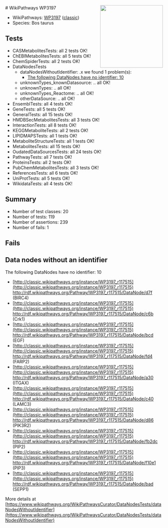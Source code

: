 <img style="float: right; width: 200px" src="https://upload.wikimedia.org/wikipedia/commons/thumb/8/83/Wplogo_with_text_500.png/640px-Wplogo_with_text_500.png" />
# WikiPathways WP3197

* WikiPathways: [WP3197](https://wikipathways.org/pathways/WP3197) ([classic](https://classic.wikipathways.org/instance/WP3197))
* Species: Bos taurus
## Tests
* CASMetabolitesTests: all 2 tests OK!
* ChEBIMetabolitesTests: all 5 tests OK!
* ChemSpiderTests: all 2 tests OK!
* DataNodesTests
    * dataNodesWithoutIdentifier: .x we found 1 problem(s):
        * [The following DataNodes have no identifier: 10](#8792c490)
    * unknownTypes_knownDatasource: .. all OK!
    * unknownTypes: .. all OK!
    * unknownTypes_Reactome: .. all OK!
    * otherDataSource: .. all OK!
* EnsemblTests: all 4 tests OK!
* GeneTests: all 5 tests OK!
* GeneralTests: all 15 tests OK!
* HMDBSecMetabolitesTests: all 3 tests OK!
* InteractionTests: all 8 tests OK!
* KEGGMetaboliteTests: all 2 tests OK!
* LIPIDMAPSTests: all 1 tests OK!
* MetaboliteStructureTests: all 1 tests OK!
* MetabolitesTests: all 15 tests OK!
* OudatedDataSourcesTests: all 24 tests OK!
* PathwayTests: all 7 tests OK!
* ProteinsTests: all 2 tests OK!
* PubChemMetabolitesTests: all 3 tests OK!
* ReferencesTests: all 6 tests OK!
* UniProtTests: all 5 tests OK!
* WikidataTests: all 4 tests OK!


## Summary

* Number of test classes: 20
* Number of tests: 119
* Number of assertions: 239
* Number of fails: 1

## Fails

<a name="8792c490" />

## Data nodes without an identifier

The following DataNodes have no identifier: 10

* [http://classic.wikipathways.org/instance/WP3197_r117515](http://classic.wikipathways.org/instance/WP3197_r117515) http://rdf.wikipathways.org/Pathway/WP3197_r117515/DataNode/d7f (BIRC4)
* [http://classic.wikipathways.org/instance/WP3197_r117515](http://classic.wikipathways.org/instance/WP3197_r117515) http://rdf.wikipathways.org/Pathway/WP3197_r117515/DataNode/c6b (Crk1)
* [http://classic.wikipathways.org/instance/WP3197_r117515](http://classic.wikipathways.org/instance/WP3197_r117515) http://rdf.wikipathways.org/Pathway/WP3197_r117515/DataNode/bcd (EGF)
* [http://classic.wikipathways.org/instance/WP3197_r117515](http://classic.wikipathways.org/instance/WP3197_r117515) http://rdf.wikipathways.org/Pathway/WP3197_r117515/DataNode/fd4 (FARP2)
* [http://classic.wikipathways.org/instance/WP3197_r117515](http://classic.wikipathways.org/instance/WP3197_r117515) http://rdf.wikipathways.org/Pathway/WP3197_r117515/DataNode/a30 (ITGAX)
* [http://classic.wikipathways.org/instance/WP3197_r117515](http://classic.wikipathways.org/instance/WP3197_r117515) http://rdf.wikipathways.org/Pathway/WP3197_r117515/DataNode/c40 (LAMC3)
* [http://classic.wikipathways.org/instance/WP3197_r117515](http://classic.wikipathways.org/instance/WP3197_r117515) http://rdf.wikipathways.org/Pathway/WP3197_r117515/DataNode/d86 (PIK3R2)
* [http://classic.wikipathways.org/instance/WP3197_r117515](http://classic.wikipathways.org/instance/WP3197_r117515) http://rdf.wikipathways.org/Pathway/WP3197_r117515/DataNode/fb2dc (PIP2)
* [http://classic.wikipathways.org/instance/WP3197_r117515](http://classic.wikipathways.org/instance/WP3197_r117515) http://rdf.wikipathways.org/Pathway/WP3197_r117515/DataNode/f10e1 (PIP3)
* [http://classic.wikipathways.org/instance/WP3197_r117515](http://classic.wikipathways.org/instance/WP3197_r117515) http://rdf.wikipathways.org/Pathway/WP3197_r117515/DataNode/bad (SEPP1)


More details at [https://www.wikipathways.org/WikiPathwaysCurator/DataNodesTests/dataNodesWithoutIdentifier](https://www.wikipathways.org/WikiPathwaysCurator/DataNodesTests/dataNodesWithoutIdentifier)

